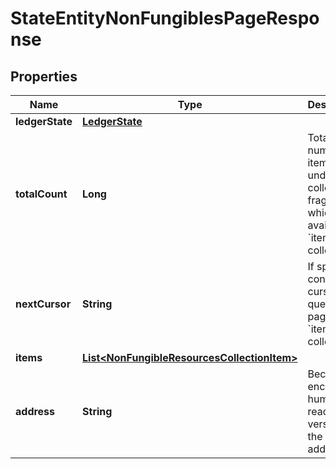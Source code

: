 

# StateEntityNonFungiblesPageResponse


## Properties

| Name | Type | Description | Notes |
|------------ | ------------- | ------------- | -------------|
|**ledgerState** | [**LedgerState**](LedgerState.md) |  |  |
|**totalCount** | **Long** | Total number of items in underlying collection, fragment of which is available in &#x60;items&#x60; collection. |  [optional] |
|**nextCursor** | **String** | If specified, contains a cursor to query next page of the &#x60;items&#x60; collection. |  [optional] |
|**items** | [**List&lt;NonFungibleResourcesCollectionItem&gt;**](NonFungibleResourcesCollectionItem.md) |  |  |
|**address** | **String** | Bech32m-encoded human readable version of the address. |  |



